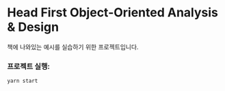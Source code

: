 # Head First Object-Oriented Analysis & Design

책에 나와있는 예시를 실습하기 위한 프로젝트입니다. 

### 프로젝트 실행:
```js
yarn start
```